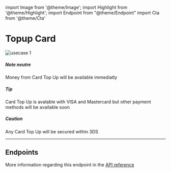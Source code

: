 import Image from '@theme/Image';
import Highlight from '@theme/Highlight';
import Endpoint from "@theme/Endpoint"
import Cta from '@theme/Cta'

# Topup Card

<Image src="docs/usecase-exemple-00.jpg" alt="usecase 1"/>

<Highlight>

##### Note neutre

Money from Card Top Up will be available immediatly

</Highlight>

<Highlight type="tip">

##### Tip

Card Top Up is avalable with VISA and Mastercard but other payment methods will be available soon

</Highlight>

<Highlight type="caution">

##### Caution

Any Card Top Up will be secured within 3DS 

</Highlight>

---

## Endpoints

More information regarding this endpoint in the [API reference](/api/api1)

<Endpoint apiUrl="/v1.0/migrationProxy" path="/api​/v1.0​/users​/{userid}​/kyc​/identitycontrol" method="post"/>

<!-- <Endpoint apiUrl="/v1.0/migrationProxy" path="​/api/v1.0/users/{userid}/cards/{id}" method="delete"/> -->

<Cta
  context="doc"
  ui="button"
  link="/api/Core"
  label="Try it out"
/>
